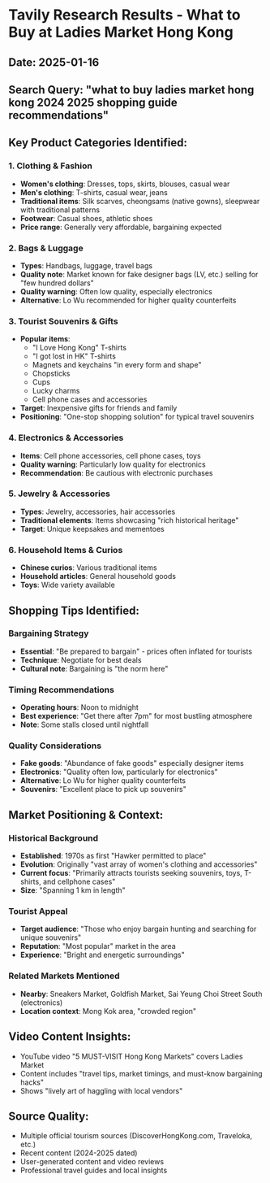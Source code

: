 # Tavily Research Results - What to Buy at Ladies Market Hong Kong
## Date: 2025-01-16
## Search Query: "what to buy ladies market hong kong 2024 2025 shopping guide recommendations"

## Key Product Categories Identified:

### 1. Clothing & Fashion
- **Women's clothing**: Dresses, tops, skirts, blouses, casual wear
- **Men's clothing**: T-shirts, casual wear, jeans
- **Traditional items**: Silk scarves, cheongsams (native gowns), sleepwear with traditional patterns
- **Footwear**: Casual shoes, athletic shoes
- **Price range**: Generally very affordable, bargaining expected

### 2. Bags & Luggage
- **Types**: Handbags, luggage, travel bags
- **Quality note**: Market known for fake designer bags (LV, etc.) selling for "few hundred dollars"
- **Quality warning**: Often low quality, especially electronics
- **Alternative**: Lo Wu recommended for higher quality counterfeits

### 3. Tourist Souvenirs & Gifts
- **Popular items**: 
  - "I Love Hong Kong" T-shirts
  - "I got lost in HK" T-shirts  
  - Magnets and keychains "in every form and shape"
  - Chopsticks
  - Cups
  - Lucky charms
  - Cell phone cases and accessories
- **Target**: Inexpensive gifts for friends and family
- **Positioning**: "One-stop shopping solution" for typical travel souvenirs

### 4. Electronics & Accessories
- **Items**: Cell phone accessories, cell phone cases, toys
- **Quality warning**: Particularly low quality for electronics
- **Recommendation**: Be cautious with electronic purchases

### 5. Jewelry & Accessories
- **Types**: Jewelry, accessories, hair accessories
- **Traditional elements**: Items showcasing "rich historical heritage"
- **Target**: Unique keepsakes and mementoes

### 6. Household Items & Curios
- **Chinese curios**: Various traditional items
- **Household articles**: General household goods
- **Toys**: Wide variety available

## Shopping Tips Identified:

### Bargaining Strategy
- **Essential**: "Be prepared to bargain" - prices often inflated for tourists
- **Technique**: Negotiate for best deals
- **Cultural note**: Bargaining is "the norm here"

### Timing Recommendations
- **Operating hours**: Noon to midnight
- **Best experience**: "Get there after 7pm" for most bustling atmosphere
- **Note**: Some stalls closed until nightfall

### Quality Considerations
- **Fake goods**: "Abundance of fake goods" especially designer items
- **Electronics**: "Quality often low, particularly for electronics"
- **Alternative**: Lo Wu for higher quality counterfeits
- **Souvenirs**: "Excellent place to pick up souvenirs"

## Market Positioning & Context:

### Historical Background
- **Established**: 1970s as first "Hawker permitted to place"
- **Evolution**: Originally "vast array of women's clothing and accessories"
- **Current focus**: "Primarily attracts tourists seeking souvenirs, toys, T-shirts, and cellphone cases"
- **Size**: "Spanning 1 km in length"

### Tourist Appeal
- **Target audience**: "Those who enjoy bargain hunting and searching for unique souvenirs"
- **Reputation**: "Most popular" market in the area
- **Experience**: "Bright and energetic surroundings"

### Related Markets Mentioned
- **Nearby**: Sneakers Market, Goldfish Market, Sai Yeung Choi Street South (electronics)
- **Location context**: Mong Kok area, "crowded region"

## Video Content Insights:
- YouTube video "5 MUST-VISIT Hong Kong Markets" covers Ladies Market
- Content includes "travel tips, market timings, and must-know bargaining hacks"
- Shows "lively art of haggling with local vendors"

## Source Quality:
- Multiple official tourism sources (DiscoverHongKong.com, Traveloka, etc.)
- Recent content (2024-2025 dated)
- User-generated content and video reviews
- Professional travel guides and local insights